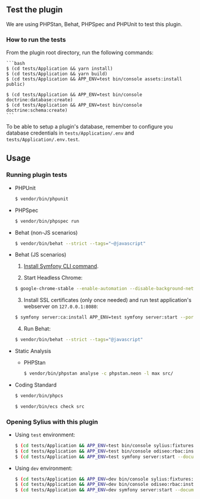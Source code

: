 ## Test the plugin

We are using PHPStan, Behat, PHPSpec and PHPUnit to test this plugin.

### How to run the tests

From the plugin root directory, run the following commands:

    ```bash
    $ (cd tests/Application && yarn install)
    $ (cd tests/Application && yarn build)
    $ (cd tests/Application && APP_ENV=test bin/console assets:install public)

    $ (cd tests/Application && APP_ENV=test bin/console doctrine:database:create)
    $ (cd tests/Application && APP_ENV=test bin/console doctrine:schema:create)
    ```

To be able to setup a plugin's database, remember to configure you database credentials in `tests/Application/.env` and `tests/Application/.env.test`.

## Usage

### Running plugin tests

  - PHPUnit

    ```bash
    $ vendor/bin/phpunit
    ```

  - PHPSpec

    ```bash
    $ vendor/bin/phpspec run
    ```

  - Behat (non-JS scenarios)

    ```bash
    $ vendor/bin/behat --strict --tags="~@javascript"
    ```

  - Behat (JS scenarios)

    1. [Install Symfony CLI command](https://symfony.com/download).

    2. Start Headless Chrome:

      ```bash
      $ google-chrome-stable --enable-automation --disable-background-networking --no-default-browser-check --no-first-run --disable-popup-blocking --disable-default-apps --allow-insecure-localhost --disable-translate --disable-extensions --no-sandbox --enable-features=Metal --headless --remote-debugging-port=9222 --window-size=2880,1800 --proxy-server='direct://' --proxy-bypass-list='*' http://127.0.0.1
      ```

    3. Install SSL certificates (only once needed) and run test application's webserver on `127.0.0.1:8080`:

      ```bash
      $ symfony server:ca:install APP_ENV=test symfony server:start --port=8080 --dir=tests/Application/public --daemon
      ```

    4. Run Behat:

      ```bash
      $ vendor/bin/behat --strict --tags="@javascript"
      ```

  - Static Analysis

    - PHPStan

      ```bash
      $ vendor/bin/phpstan analyse -c phpstan.neon -l max src/
      ```

  - Coding Standard

    ```bash
    $ vendor/bin/phpcs
    ```

    ```bash
    $ vendor/bin/ecs check src
    ```

### Opening Sylius with this plugin

- Using `test` environment:

    ```bash
    $ (cd tests/Application && APP_ENV=test bin/console sylius:fixtures:load)
    $ (cd tests/Application && APP_ENV=test bin/console odiseo:rbac:install)
    $ (cd tests/Application && APP_ENV=test symfony server:start --document-root=public -d)
    ```

- Using `dev` environment:

    ```bash
    $ (cd tests/Application && APP_ENV=dev bin/console sylius:fixtures:load)
    $ (cd tests/Application && APP_ENV=dev bin/console odiseo:rbac:install)
    $ (cd tests/Application && APP_ENV=dev symfony server:start --document-root=public -d)
    ```
